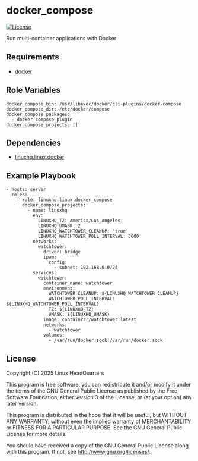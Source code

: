 # docker\_compose

[![License](https://img.shields.io/badge/license-GPLv3-lightgreen)](https://www.gnu.org/licenses/gpl-3.0.en.html#license-text)

Run multi-container applications with Docker

## Requirements

* [docker](https://www.docker.com)

## Role Variables

    docker_compose_bin: /usr/libexec/docker/cli-plugins/docker-compose
    docker_compose_dir: /etc/docker/compose
    docker_compose_packages:
      - docker-compose-plugin
    docker_compose_projects: []

## Dependencies

* [linuxhq.linux.docker](https://github.com/linuxhq/ansible-collection-linux/tree/main/roles/docker)

## Example Playbook

    - hosts: server
      roles:
        - role: linuxhq.linux.docker_compose
          docker_compose_projects:
            - name: linuxhq
              env:
                LINUXHQ_TZ: America/Los_Angeles
                LINUXHQ_UMASK: 2
                LINUXHQ_WATCHTOWER_CLEANUP: 'true'
                LINUXHQ_WATCHTOWER_POLL_INTERVAL: 3600
              networks:
                watchtower:
                  driver: bridge
                  ipam:
                    config:
                      - subnet: 192.168.0.0/24
              services:
                watchtower:
                  container_name: watchtower
                  environment:
                    WATCHTOWER_CLEANUP: ${LINUXHQ_WATCHTOWER_CLEANUP}
                    WATCHTOWER_POLL_INTERVAL: ${LINUXHQ_WATCHTOWER_POLL_INTERVAL}
                    TZ: ${LINUXHQ_TZ}
                    UMASK: ${LINUXHQ_UMASK}
                  image: containrrr/watchtower:latest
                  networks:
                    - watchtower
                  volumes:
                    - /var/run/docker.sock:/var/run/docker.sock

## License

Copyright (C) 2025 Linux HeadQuarters

This program is free software: you can redistribute it and/or modify
it under the terms of the GNU General Public License as published by
the Free Software Foundation, either version 3 of the License, or
(at your option) any later version.

This program is distributed in the hope that it will be useful,
but WITHOUT ANY WARRANTY; without even the implied warranty of
MERCHANTABILITY or FITNESS FOR A PARTICULAR PURPOSE. See the
GNU General Public License for more details.

You should have received a copy of the GNU General Public License
along with this program. If not, see <http://www.gnu.org/licenses/>.

